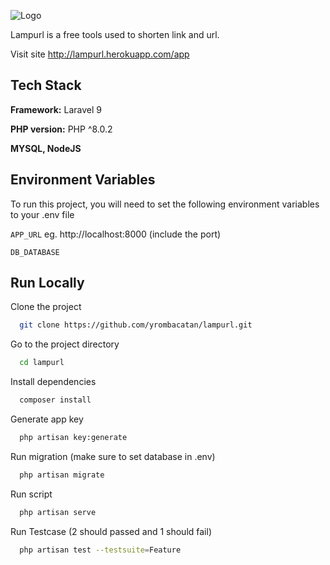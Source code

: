 
![Logo](https://www.linkpicture.com/q/Screenshot-2023-03-03-152617.png)


Lampurl is a free tools used to shorten link and url.

Visit site http://lampurl.herokuapp.com/app



## Tech Stack

**Framework:** Laravel 9

**PHP version:** PHP ^8.0.2

**MYSQL, NodeJS**


## Environment Variables

To run this project, you will need to set the following environment variables to your .env file

`APP_URL` eg. http://localhost:8000 (include the port)

`DB_DATABASE` 

## Run Locally

Clone the project

```bash
  git clone https://github.com/yrombacatan/lampurl.git
```

Go to the project directory

```bash
  cd lampurl
```

Install dependencies

```bash
  composer install
```

Generate app key

```bash
  php artisan key:generate
```

Run migration (make sure to set database in .env)

```bash
  php artisan migrate
```

Run script

```bash
  php artisan serve
```

Run Testcase (2 should passed and  1 should fail)

```bash
  php artisan test --testsuite=Feature
```